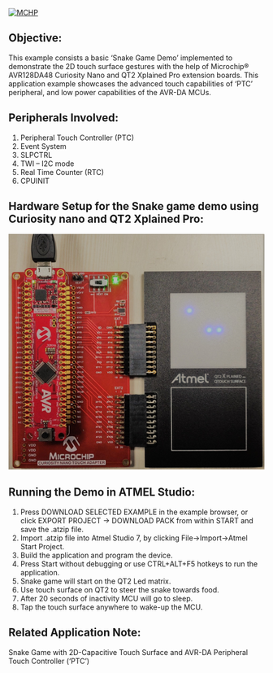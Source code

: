 [![MCHP](https://cldup.com/U0qhLwBijF.png)](https://www.microchip.com)
## Objective:
This example consists a basic ‘Snake Game Demo’ implemented to demonstrate the 2D touch surface gestures with the help of Microchip® AVR128DA48 Curiosity Nano and QT2 Xplained Pro extension boards. This application example showcases the advanced touch capabilities of ‘PTC’ peripheral, and low power capabilities of the AVR-DA MCUs.

## Peripherals Involved:
1. Peripheral Touch Controller (PTC)
2. Event System
3. SLPCTRL
4. TWI – I2C mode
5. Real Time Counter (RTC)
6. CPUINIT


## Hardware Setup for the Snake game demo using Curiosity nano and QT2 Xplained Pro: 
![Hardware Setup](Images/Setup.jpg)


## Running the Demo in ATMEL Studio:
1.	Press DOWNLOAD SELECTED EXAMPLE in the example browser, or click EXPORT PROJECT -> DOWNLOAD PACK from within START and save the .atzip file.
2.	Import .atzip file into Atmel Studio 7, by clicking File->Import->Atmel Start Project.
3.	Build the application and program the device.
4.	Press Start without debugging or use CTRL+ALT+F5 hotkeys to run the application.
5.	Snake game will start on the QT2 Led matrix.
6.	Use touch surface on QT2 to steer the snake towards food.
7.	After 20 seconds of inactivity MCU will go to sleep.
8.	Tap the touch surface anywhere to wake-up the MCU.


## Related Application Note:
Snake Game with 2D-Capacitive Touch Surface and AVR-DA Peripheral Touch Controller (‘PTC’)
